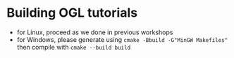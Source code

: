 # Building OGL tutorials

- for Linux, proceed as we done in previous workshops
- for Windows, please generate using `cmake -Bbuild -G"MinGW Makefiles"` then compile with `cmake --build build`
